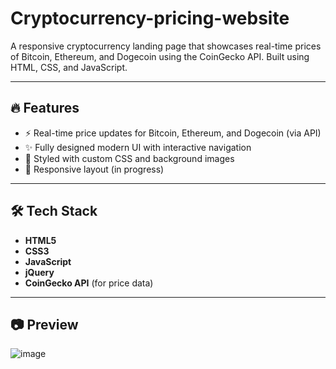 # Cryptocurrency-pricing-website

A responsive cryptocurrency landing page that showcases real-time prices of Bitcoin, Ethereum, and Dogecoin using the CoinGecko API. Built using HTML, CSS, and JavaScript.

---

## 🔥 Features

- ⚡ Real-time price updates for Bitcoin, Ethereum, and Dogecoin (via API)
- ✨ Fully designed modern UI with interactive navigation
- 🎨 Styled with custom CSS and background images
- 📱 Responsive layout (in progress)

---

## 🛠️ Tech Stack

- **HTML5**
- **CSS3**
- **JavaScript**
- **jQuery**
- **CoinGecko API** (for price data)

---

## 📷 Preview

![image](https://github.com/user-attachments/assets/76e956c7-7153-43f7-bb9e-f2261e0a1f86)
